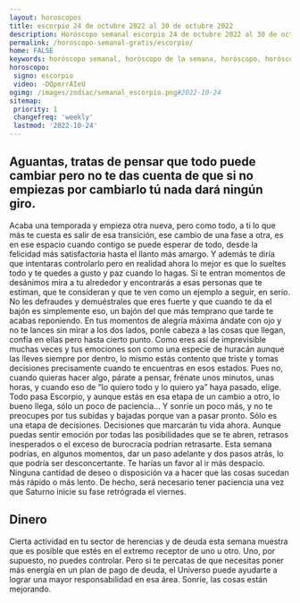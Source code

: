 ```yaml
---
layout: horoscopos
title: escorpio 24 de octubre 2022 al 30 de octubre 2022 
description: Horóscopo semanal escorpio 24 de octubre 2022 al 30 de octubre 2022. Aguantas, tratas de pensar que todo puede cambiar pero no te das cuenta de que si no empiezas por cambiarlo tú nada dará ningún giro. 
permalink: /horoscopo-semanal-gratis/escorpio/
home: FALSE
keywords: horóscopo semanal, horóscopo de la semana, horóscopo, horóscopo gratis,horóscopos, horóscopo esperanza gracia, horoscopos escorpio la semana, horóscopos gratis, Tarot, Astrologia, Zodíaco, escorpio, horoscopo gratis, semanal
horoscopo:
 signo: escorpio
 video: -DQpmrrAIeU
ogimg: /images/zodiac/semanal_escorpio.png#2022-10-24
sitemap:
 priority: 1
 changefreq: 'weekly'
 lastmod: '2022-10-24'
---
```




## Aguantas, tratas de pensar que todo puede cambiar pero no te das cuenta de que si no empiezas por cambiarlo tú nada dará ningún giro. 

Acaba una temporada y empieza otra nueva, pero como todo, a ti lo que más te cuesta es salir de esa transición, ese cambio de una fase a otra, es en ese espacio cuando contigo se puede esperar de todo, desde la felicidad más satisfactoria hasta el llanto más amargo. Y además te diría que intentaras controlarlo pero en realidad ahora lo mejor es que lo sueltes todo y te quedes a gusto y paz cuando lo hagas. Si te entran momentos de desánimos mira a tu alrededor y encontrarás a esas personas que te estiman, que te consideran y que te ven como un ejemplo a seguir, en serio. No les defraudes y demuéstrales que eres fuerte y que cuando te da el bajón es simplemente eso, un bajón del que más temprano que tarde te acabas reponiendo. En tus momentos de alegría máxima ándate con ojo y no te lances sin mirar a los dos lados, ponle cabeza a las cosas que llegan, confía en ellas pero hasta cierto punto. Como eres así de imprevisible muchas veces y tus emociones son como una especie de huracán aunque las lleves siempre por dentro, lo mismo estás contento que triste y tomas decisiones precisamente cuando te encuentras en esos estados. Pues no, cuando quieras hacer algo, párate a pensar, frénate unos minutos, unas horas, y cuando eso de “lo quiero todo y lo quiero ya” haya pasado, elige. Todo pasa Escorpio, y aunque estás en esa etapa de un cambio a otro, lo bueno llega, sólo un poco de paciencia… Y sonríe un poco más, y no te preocupes por tus subidas y bajadas porque van a pasar pronto. Sólo es una etapa de decisiones. Decisiones que marcarán tu vida ahora.
Aunque puedas sentir emoción por todas las posibilidades que se te abren, retrasos inesperados o el exceso de burocracia podrían retrasarte. Esta semana podrías, en algunos momentos, dar un paso adelante y dos pasos atrás, lo que podría ser desconcertante. Te harías un favor al ir más despacio. Ninguna cantidad de deseo o disposición va a hacer que las cosas sucedan más rápido o más lento. De hecho, será necesario tener paciencia una vez que Saturno inicie su fase retrógrada el viernes.

## Dinero

Cierta actividad en tu sector de herencias y de deuda esta semana muestra que es posible que estés en el extremo receptor de uno u otro. Uno, por supuesto, no puedes controlar. Pero si te percatas de que necesitas poner más energía en un plan de pago de deuda, el Universo puede ayudarte a lograr una mayor responsabilidad en esa área. Sonríe, las cosas están mejorando.